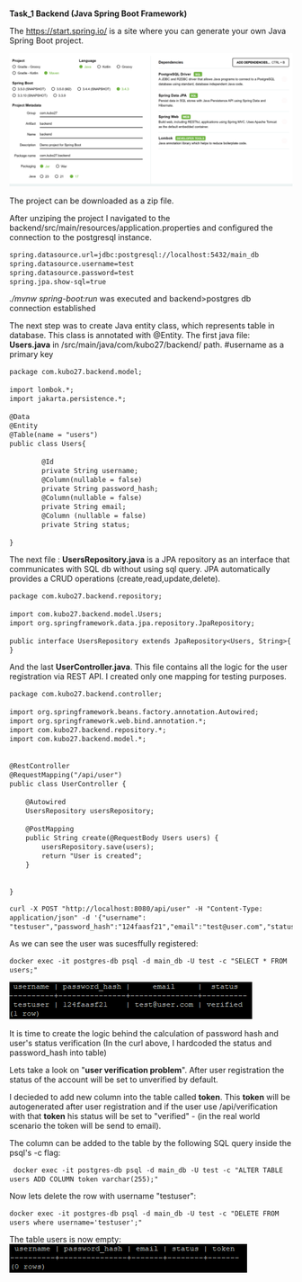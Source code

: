 <br><b>Task_1 Backend (Java Spring Boot Framework)</b>

The https://start.spring.io/ is a site where you can generate your own Java Spring Boot project.

![alt text](images/image.png)

The project can be downloaded as a zip file.

After unziping the project I navigated to the backend/src/main/resources/application.properties and configured the connection to the postgresql instance.
```
spring.datasource.url=jdbc:postgresql://localhost:5432/main_db
spring.datasource.username=test
spring.datasource.password=test
spring.jpa.show-sql=true
```
<i> ./mvnw spring-boot:run </i> was executed and backend>postgres db connection established

The next step was to create Java entity class, which represents table in database. This class is annotated with @Entity.
The first java file: <b>Users.java</b> in /src/main/java/com/kubo27/backend/ path. 
#username as a primary key
```
package com.kubo27.backend.model;

import lombok.*;
import jakarta.persistence.*;

@Data
@Entity
@Table(name = "users")
public class Users{

        @Id
        private String username;
        @Column(nullable = false)
        private String password_hash;
        @Column(nullable = false)
        private String email;
        @Column (nullable = false)
        private String status;

}
```


The next file : <b>UsersRepository.java</b> is a JPA repository as an interface that communicates with SQL db without using sql query. JPA automatically provides a CRUD operations (create,read,update,delete).
 

```
package com.kubo27.backend.repository;

import com.kubo27.backend.model.Users;
import org.springframework.data.jpa.repository.JpaRepository;

public interface UsersRepository extends JpaRepository<Users, String>{
}
```


And the last <b>UserController.java</b>. This file contains all the logic for the user registration via REST API.
I created only one mapping for testing purposes.


```
package com.kubo27.backend.controller;

import org.springframework.beans.factory.annotation.Autowired;
import org.springframework.web.bind.annotation.*;
import com.kubo27.backend.repository.*;
import com.kubo27.backend.model.*;


@RestController
@RequestMapping("/api/user")
public class UserController {

    @Autowired
    UsersRepository usersRepository;

    @PostMapping
    public String create(@RequestBody Users users) {
        usersRepository.save(users);
        return "User is created";
    }


}
```


```
curl -X POST "http://localhost:8080/api/user" -H "Content-Type: application/json" -d '{"username": "testuser","password_hash":"124faasf21","email":"test@user.com","status":"verified"}'
```
As we can see the user was sucesffully registered:
```
docker exec -it postgres-db psql -d main_db -U test -c "SELECT * FROM users;"
```
![alt text](images/image-1.png)


It is time to create the logic behind the calculation of password hash and user's status verification (In the curl above, I hardcoded the status and password_hash into table)

Lets take a look on "<b>user verification problem</b>". After user registration the status of the account will be set to unverified by default.

I decieded to add new column into the table called <b>token</b>. This <b>token</b> will be autogenerated after user registration and if the user use /api/verification with that <b>token</b> his status will be set to "verified" - (in the real world scenario the token will be send to email).

The column can be added to the table by the following SQL query inside the psql's -c flag:
```
 docker exec -it postgres-db psql -d main_db -U test -c "ALTER TABLE users ADD COLUMN token varchar(255);"
```
Now lets delete the row with username "testuser":
```
docker exec -it postgres-db psql -d main_db -U test -c "DELETE FROM users where username='testuser';"
```
The table users is now empty:
![alt text](images/image_2.png)


